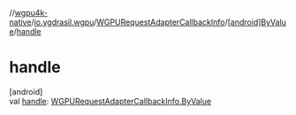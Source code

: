 //[wgpu4k-native](../../../../index.md)/[io.ygdrasil.wgpu](../../index.md)/[WGPURequestAdapterCallbackInfo](../index.md)/[[android]ByValue](index.md)/[handle](handle.md)

# handle

[android]\
val [handle](handle.md): [WGPURequestAdapterCallbackInfo.ByValue](../../../io.ygdrasil.wgpu.android/-w-g-p-u-request-adapter-callback-info/-by-value/index.md)